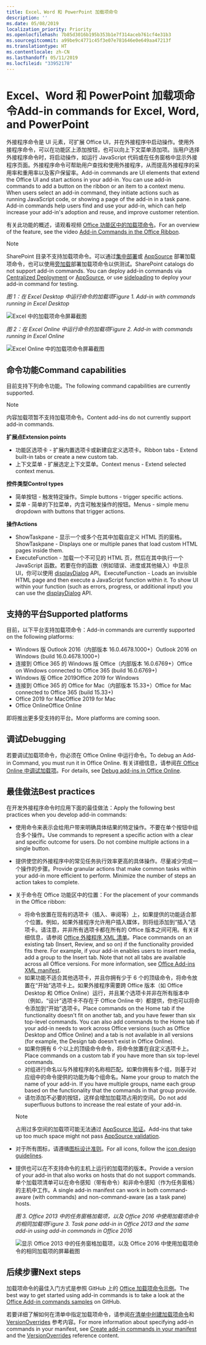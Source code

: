 ```yaml
---
title: Excel、Word 和 PowerPoint 加载项命令
description: ''
ms.date: 05/08/2019
localization_priority: Priority
ms.openlocfilehash: 7b85d3016b195b353b1e7f314aceb761cf4e31b3
ms.sourcegitcommit: a99be9c4771c45f3e07e781646e0e649aa47213f
ms.translationtype: HT
ms.contentlocale: zh-CN
ms.lasthandoff: 05/11/2019
ms.locfileid: "33952178"
---
```

# <a name="add-in-commands-for-excel-word-and-powerpoint"></a><span data-ttu-id="45d92-102">Excel、Word 和 PowerPoint 加载项命令</span><span class="sxs-lookup"><span data-stu-id="45d92-102">Add-in commands for Excel, Word, and PowerPoint</span></span>

<span data-ttu-id="45d92-p101">外接程序命令是 UI 元素，可扩展 Office UI，并在外接程序中启动操作。使用外接程序命令，可以在功能区上添加按钮，也可以向上下文菜单添加项。当用户选择外接程序命令时，将启动操作，如运行 JavaScript 代码或在任务窗格中显示外接程序页面。外接程序命令可帮助用户查找和使用外接程序，从而提高外接程序的采用率和重用率以及客户保留率。</span><span class="sxs-lookup"><span data-stu-id="45d92-p101">Add-in commands are UI elements that extend the Office UI and start actions in your add-in. You can use add-in commands to add a button on the ribbon or an item to a context menu. When users select an add-in command, they initiate actions such as running JavaScript code, or showing a page of the add-in in a task pane. Add-in commands help users find and use your add-in, which can help increase your add-in's adoption and reuse, and improve customer retention.</span></span>

<span data-ttu-id="45d92-107">有关此功能的概述，请观看视频 [Office 功能区中的加载项命令](https://channel9.msdn.com/events/Build/2016/P551)。</span><span class="sxs-lookup"><span data-stu-id="45d92-107">For an overview of the feature, see the video [Add-in Commands in the Office Ribbon](https://channel9.msdn.com/events/Build/2016/P551).</span></span>

> [!NOTE]
> <span data-ttu-id="45d92-p102">SharePoint 目录不支持加载项命令。可以通过[集中部署](../publish/centralized-deployment.md)或 [AppSource](/office/dev/store/submit-to-the-office-store) 部署加载项命令，也可以使用[旁加载](../testing/create-a-network-shared-folder-catalog-for-task-pane-and-content-add-ins.md)部署加载项命令以供测试。</span><span class="sxs-lookup"><span data-stu-id="45d92-p102">SharePoint catalogs do not support add-in commands. You can deploy add-in commands via [Centralized Deployment](../publish/centralized-deployment.md) or [AppSource](/office/dev/store/submit-to-the-office-store), or use [sideloading](../testing/create-a-network-shared-folder-catalog-for-task-pane-and-content-add-ins.md) to deploy your add-in command for testing.</span></span> 

<span data-ttu-id="45d92-110">*图 1：在 Excel Desktop 中运行命令的加载项*</span><span class="sxs-lookup"><span data-stu-id="45d92-110">*Figure 1. Add-in with commands running in Excel Desktop*</span></span>

![Excel 中的加载项命令屏幕截图](../images/add-in-commands-1.png)

<span data-ttu-id="45d92-112">*图 2：在 Excel Online 中运行命令的加载项*</span><span class="sxs-lookup"><span data-stu-id="45d92-112">*Figure 2. Add-in with commands running in Excel Online*</span></span>

![Excel Online 中的加载项命令屏幕截图](../images/add-in-commands-2.png)

## <a name="command-capabilities"></a><span data-ttu-id="45d92-114">命令功能</span><span class="sxs-lookup"><span data-stu-id="45d92-114">Command capabilities</span></span>

<span data-ttu-id="45d92-115">目前支持下列命令功能。</span><span class="sxs-lookup"><span data-stu-id="45d92-115">The following command capabilities are currently supported.</span></span>

> [!NOTE]
> <span data-ttu-id="45d92-116">内容加载项暂不支持加载项命令。</span><span class="sxs-lookup"><span data-stu-id="45d92-116">Content add-ins do not currently support add-in commands.</span></span>

<span data-ttu-id="45d92-117">**扩展点**</span><span class="sxs-lookup"><span data-stu-id="45d92-117">**Extension points**</span></span>

- <span data-ttu-id="45d92-118">功能区选项卡 - 扩展内置选项卡或新建自定义选项卡。</span><span class="sxs-lookup"><span data-stu-id="45d92-118">Ribbon tabs - Extend built-in tabs or create a new custom tab.</span></span>
- <span data-ttu-id="45d92-119">上下文菜单 - 扩展选定上下文菜单。</span><span class="sxs-lookup"><span data-stu-id="45d92-119">Context menus - Extend selected context menus.</span></span>

<span data-ttu-id="45d92-120">**控件类型**</span><span class="sxs-lookup"><span data-stu-id="45d92-120">**Control types**</span></span>

- <span data-ttu-id="45d92-121">简单按钮 - 触发特定操作。</span><span class="sxs-lookup"><span data-stu-id="45d92-121">Simple buttons - trigger specific actions.</span></span>
- <span data-ttu-id="45d92-122">菜单 - 简单的下拉菜单，内含可触发操作的按钮。</span><span class="sxs-lookup"><span data-stu-id="45d92-122">Menus - simple menu dropdown with buttons that trigger actions.</span></span>

<span data-ttu-id="45d92-123">**操作**</span><span class="sxs-lookup"><span data-stu-id="45d92-123">**Actions**</span></span>

- <span data-ttu-id="45d92-124">ShowTaskpane - 显示一个或多个在其中加载自定义 HTML 页的窗格。</span><span class="sxs-lookup"><span data-stu-id="45d92-124">ShowTaskpane - Displays one or multiple panes that load custom HTML pages inside them.</span></span>
- <span data-ttu-id="45d92-p103">ExecuteFunction - 加载一个不可见的 HTML 页，然后在其中执行一个 JavaScript 函数。若要在你的函数（例如错误、进度或其他输入）中显示 UI，你可以使用 [displayDialog](/javascript/api/office/office.ui) API。</span><span class="sxs-lookup"><span data-stu-id="45d92-p103">ExecuteFunction - Loads an invisible HTML page and then execute a JavaScript function within it. To show UI within your function (such as errors, progress, or additional input) you can use the [displayDialog](/javascript/api/office/office.ui) API.</span></span>  

## <a name="supported-platforms"></a><span data-ttu-id="45d92-127">支持的平台</span><span class="sxs-lookup"><span data-stu-id="45d92-127">Supported platforms</span></span>

<span data-ttu-id="45d92-128">目前，以下平台支持加载项命令：</span><span class="sxs-lookup"><span data-stu-id="45d92-128">Add-in commands are currently supported on the following platforms:</span></span>

- <span data-ttu-id="45d92-129">Windows 版 Outlook 2016（内部版本 16.0.4678.1000+）</span><span class="sxs-lookup"><span data-stu-id="45d92-129">Outlook 2016 on Windows (build 16.0.4678.1000+)</span></span>
- <span data-ttu-id="45d92-130">连接到 Office 365 的 Windows 版 Office（内部版本 16.0.6769+）</span><span class="sxs-lookup"><span data-stu-id="45d92-130">Office on Windows connected to Office 365 (build 16.0.6769+)</span></span>
- <span data-ttu-id="45d92-131">Windows 版 Office 2019</span><span class="sxs-lookup"><span data-stu-id="45d92-131">Office 2019 for Windows</span></span>
- <span data-ttu-id="45d92-132">连接到 Office 365 的 Office for Mac（内部版本 15.33+）</span><span class="sxs-lookup"><span data-stu-id="45d92-132">Office for Mac connected to Office 365 (build 15.33+)</span></span>
- <span data-ttu-id="45d92-133">Office 2019 for Mac</span><span class="sxs-lookup"><span data-stu-id="45d92-133">Office 2019 for Mac</span></span>
- <span data-ttu-id="45d92-134">Office Online</span><span class="sxs-lookup"><span data-stu-id="45d92-134">Office Online</span></span>

<span data-ttu-id="45d92-135">即将推出更多受支持的平台。</span><span class="sxs-lookup"><span data-stu-id="45d92-135">More platforms are coming soon.</span></span>

## <a name="debugging"></a><span data-ttu-id="45d92-136">调试</span><span class="sxs-lookup"><span data-stu-id="45d92-136">Debugging</span></span>

<span data-ttu-id="45d92-137">若要调试加载项命令，你必须在 Office Online 中运行命令。</span><span class="sxs-lookup"><span data-stu-id="45d92-137">To debug an Add-in Command, you must run it in Office Online.</span></span> <span data-ttu-id="45d92-138">有关详细信息，请参阅[在 Office Online 中调试加载项](../testing/debug-add-ins-in-office-online.md)。</span><span class="sxs-lookup"><span data-stu-id="45d92-138">For details, see [Debug add-ins in Office Online](../testing/debug-add-ins-in-office-online.md).</span></span>

## <a name="best-practices"></a><span data-ttu-id="45d92-139">最佳做法</span><span class="sxs-lookup"><span data-stu-id="45d92-139">Best practices</span></span>

<span data-ttu-id="45d92-140">在开发外接程序命令时应用下面的最佳做法：</span><span class="sxs-lookup"><span data-stu-id="45d92-140">Apply the following best practices when you develop add-in commands:</span></span>

- <span data-ttu-id="45d92-p105">使用命令来表示会给用户带来明确具体结果的特定操作。不要在单个按钮中组合多个操作。</span><span class="sxs-lookup"><span data-stu-id="45d92-p105">Use commands to represent a specific action with a clear and specific outcome for users. Do not combine multiple actions in a single button.</span></span>
- <span data-ttu-id="45d92-p106">提供使您的外接程序中的常见任务执行效率更高的具体操作。尽量减少完成一个操作的步骤。</span><span class="sxs-lookup"><span data-stu-id="45d92-p106">Provide granular actions that make common tasks within your add-in more efficient to perform. Minimize the number of steps an action takes to complete.</span></span>
- <span data-ttu-id="45d92-145">关于命令在 Office 功能区中的位置：</span><span class="sxs-lookup"><span data-stu-id="45d92-145">For the placement of your commands in the Office ribbon:</span></span>
    - <span data-ttu-id="45d92-p107">将命令放置在现有的选项卡（插入、审阅等）上，如果提供的功能适合那个位置。例如，如果外接程序允许用户插入媒体，则将组添加到“插入”选项卡。请注意，并非所有选项卡都在所有的 Office 版本之间可用。有关详细信息，请参阅 [Office 外接程序 XML 清单](../develop/add-in-manifests.md)。</span><span class="sxs-lookup"><span data-stu-id="45d92-p107">Place commands on an existing tab (Insert, Review, and so on) if the functionality provided fits there. For example, if your add-in enables users to insert media, add a group to the Insert tab. Note that not all tabs are available across all Office versions. For more information, see [Office Add-ins XML manifest](../develop/add-in-manifests.md).</span></span>
    - <span data-ttu-id="45d92-p108">如果功能不适合其他选项卡，并且你拥有少于 6 个的顶级命令，将命令放置在“开始”选项卡上。如果外接程序需要跨 Office 版本（如 Office Desktop 和 Office Online）运行，并且某个选项卡并非在所有版本中（例如，“设计”选项卡不存在于 Office Online 中）都提供，你也可以将命令添加到“开始”选项卡。</span><span class="sxs-lookup"><span data-stu-id="45d92-p108">Place commands on the Home tab if the functionality doesn't fit on another tab, and you have fewer than six top-level commands. You can also add commands to the Home tab if your add-in needs to work across Office versions (such as Office Desktop and Office Online) and a tab is not available in all versions (for example, the Design tab doesn't exist in Office Online).</span></span>  
    - <span data-ttu-id="45d92-151">如果你拥有 6 个以上的顶级命令命令，将命令放置在自定义选项卡上。</span><span class="sxs-lookup"><span data-stu-id="45d92-151">Place commands on a custom tab if you have more than six top-level commands.</span></span>
    - <span data-ttu-id="45d92-p109">对组进行命名以与外接程序的名称相匹配。如果你拥有多个组，则基于对应组中的命令提供的功能为每个组命名。</span><span class="sxs-lookup"><span data-stu-id="45d92-p109">Name your group to match the name of your add-in. If you have multiple groups, name each group based on the functionality that the commands in that group provide.</span></span>
    - <span data-ttu-id="45d92-154">请勿添加不必要的按钮，这样会增加加载项占用的空间。</span><span class="sxs-lookup"><span data-stu-id="45d92-154">Do not add superfluous buttons to increase the real estate of your add-in.</span></span>

     > [!NOTE]
     > <span data-ttu-id="45d92-155">占用过多空间的加载项可能无法通过 [AppSource 验证](/office/dev/store/validation-policies)。</span><span class="sxs-lookup"><span data-stu-id="45d92-155">Add-ins that take up too much space might not pass [AppSource validation](/office/dev/store/validation-policies).</span></span>

- <span data-ttu-id="45d92-156">对于所有图标，请遵循[图标设计准则](add-in-icons.md)。</span><span class="sxs-lookup"><span data-stu-id="45d92-156">For all icons, follow the [icon design guidelines](add-in-icons.md).</span></span>
- <span data-ttu-id="45d92-157">提供也可以在不支持命令的主机上运行的加载项的版本。</span><span class="sxs-lookup"><span data-stu-id="45d92-157">Provide a version of your add-in that also works on hosts that do not support commands.</span></span> <span data-ttu-id="45d92-158">单个加载项清单可以在命令感知（带有命令）和非命令感知（作为任务窗格）的主机中工作。</span><span class="sxs-lookup"><span data-stu-id="45d92-158">A single add-in manifest can work in both command-aware (with commands) and non-command-aware (as a task pane) hosts.</span></span>

   <span data-ttu-id="45d92-159">*图 3. Office 2013 中的任务窗格加载项，以及 Office 2016 中使用加载项命令的相同加载项*</span><span class="sxs-lookup"><span data-stu-id="45d92-159">*Figure 3. Task pane add-in in Office 2013 and the same add-in using add-in commands in Office 2016*</span></span>

   ![显示 Office 2013 中的任务窗格加载项，以及 Office 2016 中使用加载项命令的相同加载项的屏幕截图](../images/office-task-pane-add-ins.png)


## <a name="next-steps"></a><span data-ttu-id="45d92-161">后续步骤</span><span class="sxs-lookup"><span data-stu-id="45d92-161">Next steps</span></span>

<span data-ttu-id="45d92-162">加载项命令的最佳入门方式是参照 GitHub 上的 [Office 加载项命令示例](https://github.com/OfficeDev/Office-Add-in-Commands-Samples/)。</span><span class="sxs-lookup"><span data-stu-id="45d92-162">The best way to get started using add-in commands is to take a look at the [Office Add-in commands samples](https://github.com/OfficeDev/Office-Add-in-Commands-Samples/) on GitHub.</span></span>

<span data-ttu-id="45d92-163">若要详细了解如何在清单中指定加载项命令，请参阅[在清单中创建加载项命令](../develop/create-addin-commands.md)和 [VersionOverrides](/office/dev/add-ins/reference/manifest/versionoverrides) 参考内容。</span><span class="sxs-lookup"><span data-stu-id="45d92-163">For more information about specifying add-in commands in your manifest, see [Create add-in commands in your manifest](../develop/create-addin-commands.md) and the [VersionOverrides](/office/dev/add-ins/reference/manifest/versionoverrides) reference content.</span></span>
